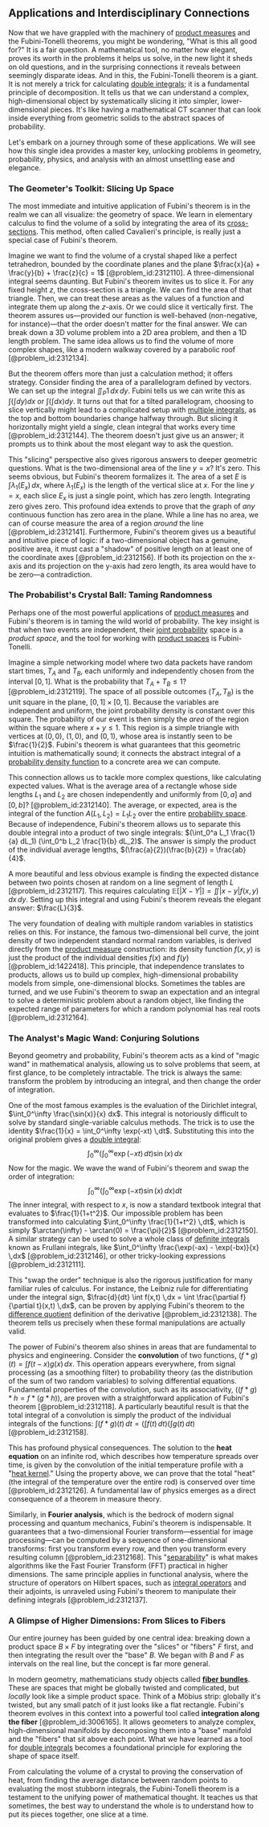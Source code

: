 ## Applications and Interdisciplinary Connections

Now that we have grappled with the machinery of [product measures](@article_id:266352) and the Fubini-Tonelli theorems, you might be wondering, "What is this all good for?" It is a fair question. A mathematical tool, no matter how elegant, proves its worth in the problems it helps us solve, in the new light it sheds on old questions, and in the surprising connections it reveals between seemingly disparate ideas. And in this, the Fubini-Tonelli theorem is a giant. It is not merely a trick for calculating [double integrals](@article_id:198375); it is a fundamental principle of decomposition. It tells us that we can understand a complex, high-dimensional object by systematically slicing it into simpler, lower-dimensional pieces. It's like having a mathematical CT scanner that can look inside everything from geometric solids to the abstract spaces of probability.

Let's embark on a journey through some of these applications. We will see how this single idea provides a master key, unlocking problems in geometry, probability, physics, and analysis with an almost unsettling ease and elegance.

### The Geometer's Toolkit: Slicing Up Space

The most immediate and intuitive application of Fubini's theorem is in the realm we can all visualize: the geometry of space. We learn in elementary calculus to find the volume of a solid by integrating the area of its [cross-sections](@article_id:167801). This method, often called Cavalieri's principle, is really just a special case of Fubini's theorem.

Imagine we want to find the volume of a crystal shaped like a perfect tetrahedron, bounded by the coordinate planes and the plane $\frac{x}{a} + \frac{y}{b} + \frac{z}{c} = 1$ [@problem_id:2312110]. A three-dimensional integral seems daunting. But Fubini's theorem invites us to slice it. For any fixed height $z$, the cross-section is a triangle. We can find the area of that triangle. Then, we can treat these areas as the values of a function and integrate them up along the $z$-axis. Or we could slice it vertically first. The theorem assures us—provided our function is well-behaved (non-negative, for instance)—that the order doesn't matter for the final answer. We can break down a 3D volume problem into a 2D area problem, and then a 1D length problem. The same idea allows us to find the volume of more complex shapes, like a modern walkway covered by a parabolic roof [@problem_id:2312134].

But the theorem offers more than just a calculation method; it offers strategy. Consider finding the area of a parallelogram defined by vectors. We can set up the integral $\iint_P 1 \,dx\,dy$. Fubini tells us we can write this as $\int(\int dy)dx$ or $\int(\int dx)dy$. It turns out that for a tilted parallelogram, choosing to slice vertically might lead to a complicated setup with [multiple integrals](@article_id:145676), as the top and bottom boundaries change halfway through. But slicing it horizontally might yield a single, clean integral that works every time [@problem_id:2312144]. The theorem doesn't just give us an answer; it prompts us to think about the most elegant way to ask the question.

This "slicing" perspective also gives rigorous answers to deeper geometric questions. What is the two-dimensional area of the line $y=x$? It's zero. This seems obvious, but Fubini's theorem formalizes it. The area of a set $E$ is $\int \lambda_1(E_x) \,dx$, where $\lambda_1(E_x)$ is the length of the vertical slice at $x$. For the line $y=x$, each slice $E_x$ is just a single point, which has zero length. Integrating zero gives zero. This profound idea extends to prove that the graph of *any* continuous function has zero area in the plane. While a line has no area, we can of course measure the area of a region *around* the line [@problem_id:2312141]. Furthermore, Fubini's theorem gives us a beautiful and intuitive piece of logic: if a two-dimensional object has a genuine, positive area, it must cast a "shadow" of positive length on at least one of the coordinate axes [@problem_id:2312156]. If both its projection on the x-axis and its projection on the y-axis had zero length, its area would have to be zero—a contradiction.

### The Probabilist's Crystal Ball: Taming Randomness

Perhaps one of the most powerful applications of [product measures](@article_id:266352) and Fubini's theorem is in taming the wild world of probability. The key insight is that when two events are independent, their [joint probability](@article_id:265862) space is a *product space*, and the tool for working with [product spaces](@article_id:151199) is Fubini-Tonelli.

Imagine a simple networking model where two data packets have random start times, $T_A$ and $T_B$, each uniformly and independently chosen from the interval $[0, 1]$. What is the probability that $T_A + T_B \le 1$? [@problem_id:2312119]. The space of all possible outcomes $(T_A, T_B)$ is the unit square in the plane, $[0, 1] \times [0, 1]$. Because the variables are independent and uniform, the joint probability density is constant over this square. The probability of our event is then simply the *area* of the region within the square where $x+y \le 1$. This region is a simple triangle with vertices at $(0,0)$, $(1,0)$, and $(0,1)$, whose area is instantly seen to be $\frac{1}{2}$. Fubini's theorem is what guarantees that this geometric intuition is mathematically sound; it connects the abstract integral of a [probability density function](@article_id:140116) to a concrete area we can compute.

This connection allows us to tackle more complex questions, like calculating expected values. What is the average area of a rectangle whose side lengths $L_1$ and $L_2$ are chosen independently and uniformly from $[0, a]$ and $[0, b]$? [@problem_id:2312140]. The average, or expected, area is the integral of the function $A(L_1, L_2) = L_1 L_2$ over the entire [probability space](@article_id:200983). Because of independence, Fubini's theorem allows us to separate this double integral into a product of two single integrals: $(\int_0^a L_1 \frac{1}{a} dL_1) (\int_0^b L_2 \frac{1}{b} dL_2)$. The answer is simply the product of the individual average lengths, $(\frac{a}{2})(\frac{b}{2}) = \frac{ab}{4}$.

A more beautiful and less obvious example is finding the expected distance between two points chosen at random on a line segment of length $L$ [@problem_id:2312117]. This requires calculating $\mathbb{E}[|X-Y|] = \iint |x-y| f(x,y) \,dx \,dy$. Setting up this integral and using Fubini's theorem reveals the elegant answer: $\frac{L}{3}$.

The very foundation of dealing with multiple random variables in statistics relies on this. For instance, the famous two-dimensional bell curve, the joint density of two independent standard normal random variables, is derived directly from the [product measure](@article_id:136098) construction: its density function $f(x,y)$ is just the product of the individual densities $f(x)$ and $f(y)$ [@problem_id:1422418]. This principle, that independence translates to products, allows us to build up complex, high-dimensional probability models from simple, one-dimensional blocks. Sometimes the tables are turned, and we use Fubini's theorem to swap an expectation and an integral to solve a deterministic problem about a random object, like finding the expected range of parameters for which a random polynomial has real roots [@problem_id:2312164].

### The Analyst's Magic Wand: Conjuring Solutions

Beyond geometry and probability, Fubini's theorem acts as a kind of "magic wand" in mathematical analysis, allowing us to solve problems that seem, at first glance, to be completely intractable. The trick is always the same: transform the problem by introducing an integral, and then change the order of integration.

One of the most famous examples is the evaluation of the Dirichlet integral, $\int_0^\infty \frac{\sin(x)}{x} dx$. This integral is notoriously difficult to solve by standard single-variable calculus methods. The trick is to use the identity $\frac{1}{x} = \int_0^\infty \exp(-xt) \,dt$. Substituting this into the original problem gives a [double integral](@article_id:146227):
$$ \int_0^\infty \left( \int_0^\infty \exp(-xt) \,dt \right) \sin(x) \,dx $$
Now for the magic. We wave the wand of Fubini's theorem and swap the order of integration:
$$ \int_0^\infty \left( \int_0^\infty \exp(-xt) \sin(x) \,dx \right) dt $$
The inner integral, with respect to $x$, is now a standard textbook integral that evaluates to $\frac{1}{1+t^2}$. Our impossible problem has been transformed into calculating $\int_0^\infty \frac{1}{1+t^2} \,dt$, which is simply $\arctan(\infty) - \arctan(0) = \frac{\pi}{2}$ [@problem_id:2312150]. A similar strategy can be used to solve a whole class of [definite integrals](@article_id:147118) known as Frullani integrals, like $\int_0^\infty \frac{\exp(-ax) - \exp(-bx)}{x} \,dx$ [@problem_id:2312146], or other tricky-looking expressions [@problem_id:2312111].

This "swap the order" technique is also the rigorous justification for many familiar rules of calculus. For instance, the Leibniz rule for differentiating under the integral sign, $\frac{d}{dt} \int f(x,t) \,dx = \int \frac{\partial f}{\partial t}(x,t) \,dx$, can be proven by applying Fubini's theorem to the [difference quotient](@article_id:135968) definition of the derivative [@problem_id:2312138]. The theorem tells us precisely when these formal manipulations are actually valid.

The power of Fubini's theorem also shines in areas that are fundamental to physics and engineering. Consider the **convolution** of two functions, $(f*g)(t) = \int f(t-x)g(x)\,dx$. This operation appears everywhere, from signal processing (as a smoothing filter) to probability theory (as the distribution of the sum of two random variables) to solving differential equations. Fundamental properties of the convolution, such as its associativity, $((f*g)*h = f*(g*h))$, are proven with a straightforward application of Fubini's theorem [@problem_id:2312118]. A particularly beautiful result is that the total integral of a convolution is simply the product of the individual integrals of the functions: $\int (f*g)(t) \,dt = (\int f(t) \,dt)(\int g(t) \,dt)$ [@problem_id:2312158].

This has profound physical consequences. The solution to the **heat equation** on an infinite rod, which describes how temperature spreads over time, is given by the convolution of the initial temperature profile with a "[heat kernel](@article_id:171547)." Using the property above, we can prove that the total "heat" (the integral of the temperature over the entire rod) is conserved over time [@problem_id:2312126]. A fundamental law of physics emerges as a direct consequence of a theorem in measure theory.

Similarly, in **Fourier analysis**, which is the bedrock of modern signal processing and quantum mechanics, Fubini's theorem is indispensable. It guarantees that a two-dimensional Fourier transform—essential for image processing—can be computed by a sequence of one-dimensional transforms: first you transform every row, and then you transform every resulting column [@problem_id:2312168]. This "[separability](@article_id:143360)" is what makes algorithms like the Fast Fourier Transform (FFT) practical in higher dimensions. The same principle applies in functional analysis, where the structure of operators on Hilbert spaces, such as [integral operators](@article_id:187196) and their adjoints, is unraveled using Fubini's theorem to manipulate their defining integrals [@problem_id:2312137].

### A Glimpse of Higher Dimensions: From Slices to Fibers

Our entire journey has been guided by one central idea: breaking down a product space $B \times F$ by integrating over the "slices" or "fibers" $F$ first, and then integrating the result over the "base" $B$. We began with $B$ and $F$ as intervals on the real line, but the concept is far more general.

In modern geometry, mathematicians study objects called **[fiber bundles](@article_id:154176)**. These are spaces that might be globally twisted and complicated, but *locally* look like a simple product space. Think of a Möbius strip: globally it's twisted, but any small patch of it just looks like a flat rectangle. Fubini's theorem evolves in this context into a powerful tool called **integration along the fiber** [@problem_id:3006165]. It allows geometers to analyze complex, high-dimensional manifolds by decomposing them into a "base" manifold and the "fibers" that sit above each point. What we have learned as a tool for [double integrals](@article_id:198375) becomes a foundational principle for exploring the shape of space itself.

From calculating the volume of a crystal to proving the conservation of heat, from finding the average distance between random points to evaluating the most stubborn integrals, the Fubini-Tonelli theorem is a testament to the unifying power of mathematical thought. It teaches us that sometimes, the best way to understand the whole is to understand how to put its pieces together, one slice at a time.